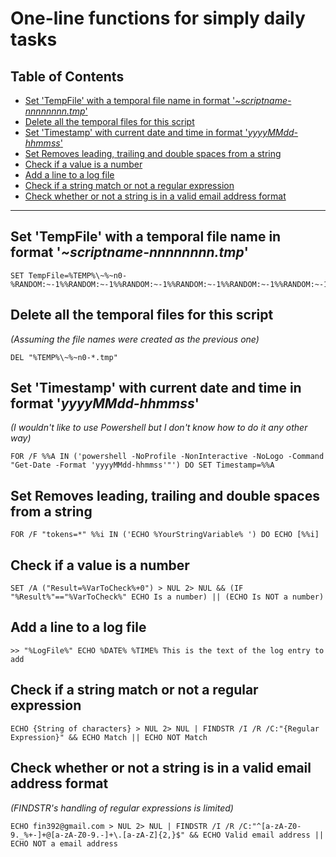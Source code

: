 # One-line functions for simply daily tasks

## Table of Contents <!-- omit in toc -->
- [Set 'TempFile' with a temporal file name in format '_~scriptname-nnnnnnnn.tmp_'](#set-tempfile-with-a-temporal-file-name-in-format-scriptname-nnnnnnnntmp)
- [Delete all the temporal files for this script](#delete-all-the-temporal-files-for-this-script)
- [Set 'Timestamp' with current date and time in format '_yyyyMMdd-hhmmss_'](#set-timestamp-with-current-date-and-time-in-format-yyyymmdd-hhmmss)
- [Set Removes leading, trailing and double spaces from a string](#set-removes-leading-trailing-and-double-spaces-from-a-string)
- [Check if a value is a number](#check-if-a-value-is-a-number)
- [Add a line to a log file](#add-a-line-to-a-log-file)
- [Check if a string match or not a regular expression](#check-if-a-string-match-or-not-a-regular-expression)
- [Check whether or not a string is in a valid email address format](#check-whether-or-not-a-string-is-in-a-valid-email-address-format)

---  

## Set 'TempFile' with a temporal file name in format '_~scriptname-nnnnnnnn.tmp_'

```Batch
SET TempFile=%TEMP%\~%~n0-%RANDOM:~-1%%RANDOM:~-1%%RANDOM:~-1%%RANDOM:~-1%%RANDOM:~-1%%RANDOM:~-1%%RANDOM:~-1%%RANDOM:~-1%.tmp
```

## Delete all the temporal files for this script
_(Assuming the file names were created as the previous one)_
```Batch
DEL "%TEMP%\~%~n0-*.tmp"
```

## Set 'Timestamp' with current date and time in format '_yyyyMMdd-hhmmss_'
_(I wouldn't like to use Powershell but I don't know how to do it any other way)_
```Batch
FOR /F %%A IN ('powershell -NoProfile -NonInteractive -NoLogo -Command "Get-Date -Format 'yyyyMMdd-hhmmss'"') DO SET Timestamp=%%A
```

## Set Removes leading, trailing and double spaces from a string
```Batch
FOR /F "tokens=*" %%i IN ('ECHO %YourStringVariable% ') DO ECHO [%%i]
```

## Check if a value is a number
```Batch
SET /A ("Result=%VarToCheck%+0") > NUL 2> NUL && (IF "%Result%"=="%VarToCheck%" ECHO Is a number) || (ECHO Is NOT a number)
```

## Add a line to a log file
```Batch
>> "%LogFile%" ECHO %DATE% %TIME% This is the text of the log entry to add
```

## Check if a string match or not a regular expression
```Batch
ECHO {String of characters} > NUL 2> NUL | FINDSTR /I /R /C:"{Regular Expression}" && ECHO Match || ECHO NOT Match
```

## Check whether or not a string is in a valid email address format
_(FINDSTR's handling of regular expressions is limited)_
```Batch
ECHO fin392@gmail.com > NUL 2> NUL | FINDSTR /I /R /C:"^[a-zA-Z0-9._%+-]+@[a-zA-Z0-9.-]+\.[a-zA-Z]{2,}$" && ECHO Valid email address || ECHO NOT a email address
```

